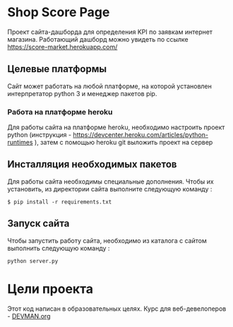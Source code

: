 # Shop Score Page

Проект сайта-дашборда для определения KPI по заявкам интернет магазина.
Работающий дашборд можно увидеть по ссылке https://score-market.herokuapp.com/

## Целевые платформы

Сайт может работать на любой платформе, на которой установлен интерпретатор
python 3 и менеджер пакетов pip.

### Работа на платформе heroku

Для работы сайта на платформе heroku, необходимо настроить проект python
(инструкция - https://devcenter.heroku.com/articles/python-runtimes ),
затем с помощью heroku git выложить проект на сервер


## Инсталляция необходимых пакетов

Для работы сайта необходимы специальные дополнения. Чтобы их установить,
из директории сайта выполните следующую команду :

    $ pip install -r requirements.txt

## Запуск сайта

Чтобы запустить работу сайта, необходимо из каталога с сайтом выполнить
следующую команду :

    python server.py

# Цели проекта

Этот код написан в образовательных целях. Курс для веб-девелоперов - [DEVMAN.org](https://devman.org)
